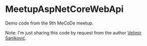# MeetupAspNetCoreWebApi
Demo code from the 9th MeCoDe meetup.

Note: I'm just sharing this code by request from the author [Velimir Sanjković](http://www.s-soft.hr/).
